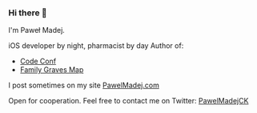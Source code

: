 ### Hi there 👋

I'm Paweł Madej.

iOS developer by night, pharmacist by day
Author of:
* [Code Conf](http://bit.ly/codeconfapp)
* [Family Graves Map](http://bit.ly/fgmapp)

I post sometimes on my site [PawelMadej.com](https://pawelmadej.com)

Open for cooperation. Feel free to contact me on Twitter: [PawelMadejCK](https://twitter.com/PawelMadejCK)
<!--
**nysander/nysander** is a ✨ _special_ ✨ repository because its `README.md` (this file) appears on your GitHub profile.

Here are some ideas to get you started:

- 🔭 I’m currently working on ...
- 🌱 I’m currently learning ...
- 👯 I’m looking to collaborate on ...
- 🤔 I’m looking for help with ...
- 💬 Ask me about ...
- 📫 How to reach me: ...
- 😄 Pronouns: ...
- ⚡ Fun fact: ...
-->
